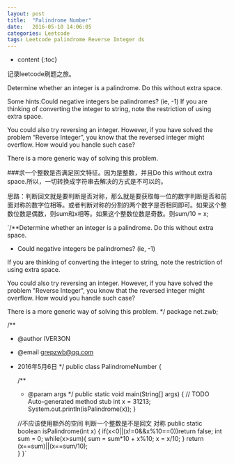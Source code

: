 ```yaml
---
layout: post
title:  "Palindrome Number"
date:   2016-05-10 14:06:05
categories: Leetcode
tags: Leetcode palindrome Reverse Integer ds
---
```


* content
{:toc}

记录leetcode刷题之旅。





Determine whether an integer is a palindrome. Do this without extra space.

Some hints:Could negative integers be palindromes? (ie, -1)
If you are thinking of converting the integer to string, note the restriction of using extra space.

You could also try reversing an integer. However, if you have solved the problem “Reverse Integer”, you know that the reversed integer might overflow. How would you handle such case?

There is a more generic way of solving this problem.

###求一个整数是否满足回文特征。因为是整数，并且Do this without extra space.所以，一切转换成字符串去解决的方式是不可以的。

思路：判断回文就是要判断是否对称，那么就是要获取每一位的数字判断是否和前面对称的数字位相等。或者判断对称的分割的两个数字是否相同即可。如果这个整数位数是偶数，则sum和x相等。如果这个整数位数是奇数。则sum/10 = x;

`/**Determine whether an integer is a palindrome. Do this without extra space.
 * Could negative integers be palindromes? (ie, -1)

If you are thinking of converting the integer to string, note the restriction of using extra space.

You could also try reversing an integer. However, if you have solved the problem "Reverse Integer", you know that the reversed integer might overflow. How would you handle such case?

There is a more generic way of solving this problem.
 */
package net.zwb;

/**
 * @author IVER3ON
 * @email grepzwb@qq.com
 * 2016年5月6日
 */
public class PalindromeNumber {

    /**
     * @param args
     */
    public static void main(String[] args) {
        // TODO Auto-generated method stub
        int x = 31213;
        System.out.println(isPalindrome(x));
    }
    
    //不应该使用额外的空间 判断一个整数是不是回文  对称
     public static boolean isPalindrome(int x) {
        if(x<0||(x!=0&&x%10==0))return false;
        int sum = 0;
        while(x>sum){
            sum = sum*10 + x%10;
            x = x/10;
        } 
        return (x==sum)||(x==sum/10);        
     }
}`